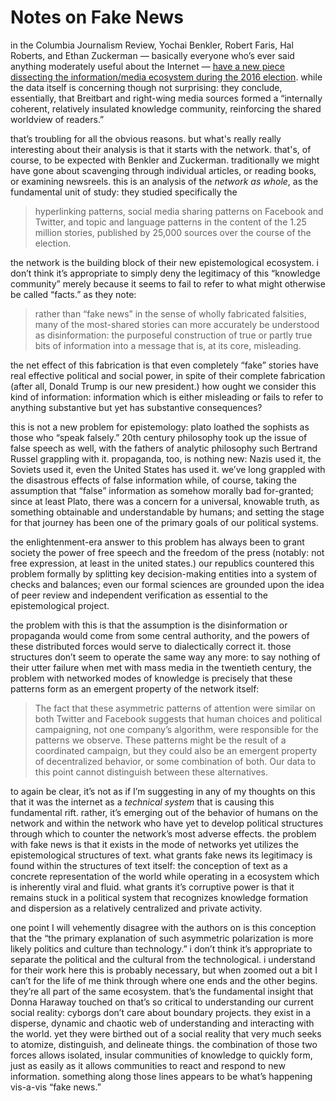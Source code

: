 # Notes on Fake News

in the Columbia Journalism Review, Yochai Benkler, Robert Faris, Hal Roberts, and Ethan Zuckerman — basically everyone who’s ever said anything moderately useful about the Internet — [have a new piece dissecting the information/media ecosystem during the 2016 election][1]. while the data itself is concerning though not surprising: they conclude, essentially, that Breitbart and right-wing media sources formed a “internally coherent, relatively insulated knowledge community, reinforcing the shared worldview of readers.” 

that’s troubling for all the obvious reasons. but what's really really interesting about their analysis is that it starts with the network. that's, of course, to be expected with Benkler and Zuckerman. traditionally we might have gone about scavenging through individual articles, or reading books, or examining newsreels. this is an analysis of the _network as whole_, as the fundamental unit of study: they studied specifically the 

> hyperlinking patterns, social media sharing patterns on Facebook and Twitter, and topic and language patterns in the content of the 1.25 million stories, published by 25,000 sources over the course of the election.

the network is the building block of their new epistemological ecosystem. i don’t think it’s appropriate to simply deny the legitimacy of this “knowledge community” merely because it seems to fail to refer to what might otherwise be called “facts.” as they note: 

> rather than “fake news” in the sense of wholly fabricated falsities, many of the most-shared stories can more accurately be understood as disinformation: the purposeful construction of true or partly true bits of information into a message that is, at its core, misleading. 

the net effect of this fabrication is that even completely “fake” stories have real effective political and social power, in spite of their complete fabrication (after all, Donald Trump is our new president.) how ought we consider this kind of information: information which is either misleading or fails to refer to anything substantive but yet has substantive consequences? 

this is not a new problem for epistemology: plato loathed the sophists as those who “speak falsely.” 20th century philosophy took up the issue of false speech as well, with the fathers of analytic philosophy such Bertrand Russel grappling with it. propaganda, too, is nothing new: Nazis used it, the Soviets used it, even the United States has used it. we’ve long grappled with the disastrous effects of false information while, of course, taking the assumption that “false” information as somehow morally bad for-granted; since at least Plato, there was a concern for a universal, knowable truth, as something obtainable and understandable by humans; and setting the stage for that journey has been one of the primary goals of our political systems.

the enlightenment-era answer to this problem has always been to grant society the power of free speech and the freedom of the press (notably: not free expression, at least in the united states.) our republics countered this problem formally by splitting key decision-making entities into a system of checks and balances; even our formal sciences are grounded upon the idea of peer review and independent verification as essential to the epistemological project. 

the problem with this is that the assumption is the disinformation or propaganda would come from some central authority, and the powers of these distributed forces would serve to dialectically correct it. those structures don’t seem to operate the same way any more: to say nothing of their utter failure when met with mass media in the twentieth century, the problem with networked modes of knowledge is precisely that these patterns form as an emergent property of the network itself:

> The fact that these asymmetric patterns of attention were similar on both Twitter and Facebook suggests that human choices and political campaigning, not one company’s algorithm, were responsible for the patterns we observe. These patterns might be the result of a coordinated campaign, but they could also be an emergent property of decentralized behavior, or some combination of both. Our data to this point cannot distinguish between these alternatives.

to again be clear, it’s not as if I’m suggesting in any of my thoughts on this that it was the internet as a _technical system_ that is causing this fundamental rift. rather, it’s emerging out of the behavior of humans on the network and within the network who have yet to develop political structures through which to counter the network’s most adverse effects. the problem with fake news is that it exists in the mode of networks yet utilizes the epistemological structures of text. what grants fake news its legitimacy is found within the structures of text itself: the conception of text as a concrete representation of the world while operating in a ecosystem which is inherently viral and fluid. what grants it’s corruptive power is that it remains stuck in a political system that recognizes knowledge formation and dispersion as a relatively centralized and private activity. 

one point I will vehemently disagree with the authors on is this conception that the “the primary explanation of such asymmetric polarization is more likely politics and culture than technology.” i don’t think it’s appropriate to separate the political and the cultural from the technological. i understand for their work here this is probably necessary, but when zoomed out a bit I can’t for the life of me think through where one ends and the other begins. they’re all part of the same ecosystem. that’s the fundamental insight that Donna Haraway touched on that’s so critical to understanding our current social reality: cyborgs don’t care about boundary projects. they exist in a disperse, dynamic and chaotic web of understanding and interacting with the world. yet they were birthed out of a social reality that very much seeks to atomize, distinguish, and delineate things. the combination of those two forces allows isolated, insular communities of knowledge to quickly form, just as easily as it allows communities to react and respond to new information. something along those lines appears to be what’s happening vis-a-vis “fake news.”

[1]:	http://www.cjr.org/analysis/breitbart-media-trump-harvard-study.php